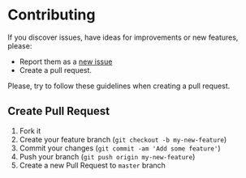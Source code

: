 # Contributing

If you discover issues, have ideas for improvements or new features, please:

* Report them as a [new issue](https://github.com/lucasVoboril/Discord-CollapseLeftSidebars/issues/new/choose)
* Create a pull request.

Please, try to follow these guidelines when creating a pull request.

## Create Pull Request

1. Fork it
2. Create your feature branch (`git checkout -b my-new-feature`)
3. Commit your changes (`git commit -am 'Add some feature'`)
4. Push your branch (`git push origin my-new-feature`)
5. Create a new Pull Request to `master` branch